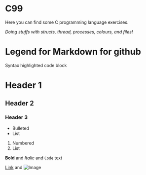 # C99
Here you can find some C programming language exercises.

*Doing stuffs with structs, thread, processes, colours, and files!*

# Legend for Markdown for github

Syntax highlighted code block

# Header 1
## Header 2
### Header 3

- Bulleted
- List

1. Numbered
2. List

**Bold** and _Italic_ and `Code` text

[Link](url) and ![Image](src)
